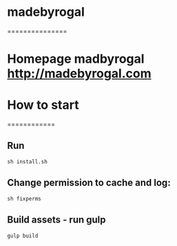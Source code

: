 # madebyrogal
===============

# Homepage madbyrogal http://madebyrogal.com

# How to start
============

## Run 
```sh install.sh```   

## Change permission to cache and log:
 ```sh fixperms```

## Build assets - run gulp
```gulp build```